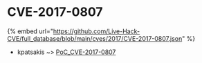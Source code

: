 # CVE-2017-0807
{% embed url="https://github.com/Live-Hack-CVE/full_database/blob/main/cves/2017/CVE-2017-0807.json" %}

* kpatsakis ~> [PoC_CVE-2017-0807](https://www.alice-snow.ru/2017/database/cve-2017-0807/poc_cve-2017-0807-kpatsakis)
